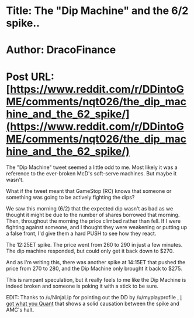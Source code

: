 # Title: The "Dip Machine" and the 6/2 spike..
# Author: DracoFinance
# Post URL: [https://www.reddit.com/r/DDintoGME/comments/nqt026/the_dip_machine_and_the_62_spike/](https://www.reddit.com/r/DDintoGME/comments/nqt026/the_dip_machine_and_the_62_spike/)


The "Dip Machine" tweet seemed a little odd to me.  Most likely it was a reference to the ever-broken McD's soft-serve machines.  But maybe it wasn't.  
  
What if the tweet meant that GameStop (RC) knows that someone or something was going to be actively fighting the dips?  
  
We saw this morning (6/2) that the expected dip wasn't as bad as we thought it might be due to the number of shares borrowed that morning.  Then, throughout the morning the price climbed rather than fell.  If I were fighting against someone, and I thought they were weakening or putting up a false front, I'd give them a hard PUSH to see how they react.  
  
The 12:25ET spike.  The price went from 260 to 290 in just a few minutes.  The dip machine responded, but could only get it back down to $270.  

And as I'm writing this, there was another spike at 14:15ET that pushed the price from 270 to 280, and the Dip Machine only brought it back to $275.  
  
This is rampant speculation, but it really feels to me like the Dip Machine is indeed broken and someone is poking it with a stick to be sure.  
  
EDIT:  Thanks to /u/NinjaLip for pointing out the DD by /u/myplayprofile , [I got what you Quant](https://www.reddit.com/r/Superstonk/comments/nqzo1o/i_got_what_you_quant_6221_trading_analysis_and_a/?utm_medium=android_app&utm_source=share) that shows a solid causation between the spike and AMC's halt.